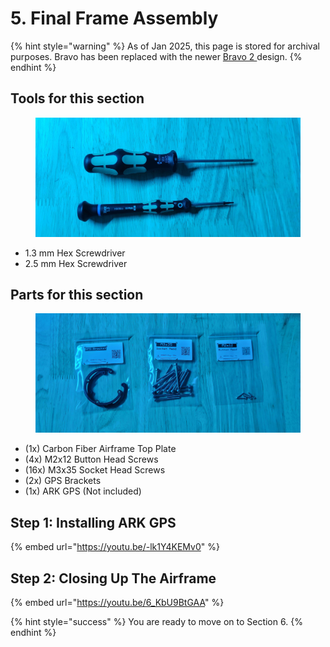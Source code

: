 # 5. Final Frame Assembly

{% hint style="warning" %}
As of Jan 2025, this page is stored for archival purposes. Bravo has been replaced with the newer [Bravo 2 ](../../bravo-v2/)design.
{% endhint %}

## Tools for this section

<figure><img src="../../../.gitbook/assets/20241028_032640.jpg" alt=""><figcaption></figcaption></figure>

* 1.3 mm Hex Screwdriver
* 2.5 mm Hex Screwdriver

## Parts for this section

<figure><img src="../../../.gitbook/assets/20241028_044019.jpg" alt=""><figcaption></figcaption></figure>

* (1x) Carbon Fiber Airframe Top Plate
* (4x) M2x12 Button Head Screws
* (16x) M3x35 Socket Head Screws
* (2x) GPS Brackets
* (1x) ARK GPS (Not included)



## Step 1: Installing ARK GPS

{% embed url="https://youtu.be/-lk1Y4KEMv0" %}



## Step 2: Closing Up The Airframe

{% embed url="https://youtu.be/6_KbU9BtGAA" %}





{% hint style="success" %}
You are ready to move on to Section 6.
{% endhint %}
